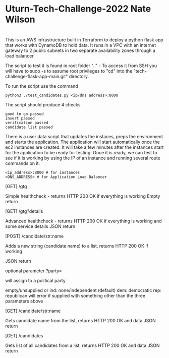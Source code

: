 # Uturn-Tech-Challenge-2022 Nate Wilson
# 

This is an AWS infrastructure built in Terraform to deploy a python flask app that works with DynamoDB to hold data. It runs in a VPC with an internet gateway to 2 public subnets in two separate availability zones through a load balancer.

The script to test it is found in root folder ".." -  To access it from SSH you will have to sudo -s to assume root privileges to "cd" into the "tech-challenge-flask-app-main.git" directory.  

To run the script use the command

```python3 ./test_candidates.py <ip/dns address>:8000```

The script should produce 4 checks

```
good to go passed 
insert passed
verification passed
candidate list passed
```
There is a user data script that updates the instaces, preps the environment and starts the application. The application will start automatically once the ec2 instances are created. It will take a few minutes after the instances start for the application to be ready for testing. Once it is ready, we can test to see if it is working by using the IP of an instance and running several route commands on it. 

```
<ip_address>:8000 # for instances
<DNS_ADDRESS> # for Application Load Balancer
```   

[GET] /gtg

Simple healthcheck - returns HTTP 200 OK if everything is working
Empty return

[GET] /gtg?details

Advanced healthcheck - returns HTTP 200 OK if everything is working and some service details
JSON return

[POST] /candidate/str:name

Adds a new string (candidate name) to a list, returns HTTP 200 OK if working

JSON return

optional parameter ?party=

will assign to a political party

empty/unsupplied or ind: none/independent (default)
dem: democratic
rep: republican
will error if supplied with something other than the three parameters above

[GET] /candidate/str:name

Gets candidate name from the list, returns HTTP 200 OK and data
JSON return

[GET] /candidates

Gets list of all candidates from a list, returns HTTP 200 OK and data
JSON return
